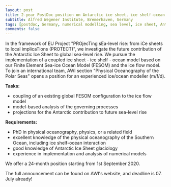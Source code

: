 ```yaml
---
layout: post
title: 2-year PostDoc position on Antarctic ice sheet, ice shelf-ocean interaction, and sea level
subtitle: Alfred Wegener Institute, Bremerhaven, Germany
tags: [postdoc, Germany, numerical modelling, sea level, ice sheet, Antarctic, Southern Ocean]
comments: false
---
```


In the framework of EU Project "PROjecTing sEa-level rise: from iCe sheets to local implicaTions (PROTECT)", we investigate the future contribution of the Antarctic Ice Sheet to global sea-level rise. We pursue the implementation of a coupled ice sheet - ice shelf - ocean model based on our Finite Element Sea-ice Ocean Model (FESOM) and the ice flow model. To join an international team, AWI section "Physical Oceanography of the Polar Seas" opens a position for an experienced ice/ocean modeller (m/f/d).


**Tasks:** 
- coupling of an existing global FESOM configuration to the ice flow model
- model-based analysis of the governing processes
- projections for the Antarctic contribution to future sea-level rise


**Requirements:**
- PhD in physical oceanography, physics, or a related field
- excellent knowledge of the physical oceanography of the Southern Ocean, including ice shelf-ocean interaction
- good knowledge of Antarctic Ice Sheet glaciology
- experience in implementation and analysis of numerical models


We offer a 24-month position starting from 1st September 2020.


The full announcement can be found on AWI's website, and deadline is 07. July already!